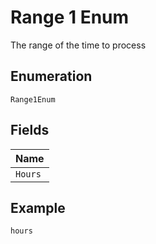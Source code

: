 
# Range 1 Enum

The range of the time to process

## Enumeration

`Range1Enum`

## Fields

| Name |
|  --- |
| `Hours` |

## Example

```
hours
```

